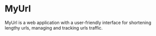 # MyUrl
MyUrl is a web application with a user-friendly interface for shortening lengthy urls, managing and tracking urls traffic.
